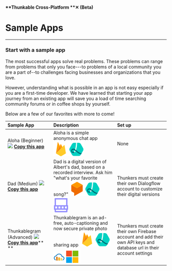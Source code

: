 #### **Thunkable Cross-Platform **✕ \(Beta\)

# Sample Apps

---

### S**tart with a sample app**

The most successful apps solve real problems. These problems can range from problems that only you face---to problems of a local community you are a part of--to challenges facing businesses and organizations that you love.

However, understanding what is possible in an app is not easy especially if you are a first-time developer. We have learned that starting your app journey from an existing app will save you a load of time searching community forums or in coffee shops by yourself.

Below are a few of our favorites with more to come!

| Sample App | Description | Set up |
| :--- | :--- | :--- |
| Aloha \(Beginner\) ![](/assets/✕-aloha.png) [**Copy this app**](https://goo.gl/eH3CeL) | Aloha is a simple anonymous chat app ![](/assets/iOSviewIconFirebaseDB.png)![](/assets/lottie-icon.png) | None |
| Dad \(Medium\) ![](/assets/✕-dad.png)[**Copy this app**](https://goo.gl/5WN8Fn) | Dad is a digital version of Albert's dad, based on a recorded interview. Ask him "what's your favorite song?" ![](/assets/dialogflow-icon.png)![](/assets/lottie-icon.png)![](/assets/iOSviewIconTabNavigator.png) | Thunkers must create their own Dialogflow account to customize their digital versions |
| Thunkablegram \(Advanced\)  ![](/assets/✕-thunkablegram.png)[**Copy this app**](https://goo.gl/qUVUHK)** ** | Thunkablegram is an ad-free, auto-captioning and now secure private photo sharing app ![](/assets/iOSviewIconFirebaseDB.png)![](/assets/lottie-icon.png)![](/assets/cloudinary-icon.png)![](/assets/iOSviewIconImageRecognizer.png) | Thunkers must create their own Firebase account and add their own API keys and database url in their account settings |



